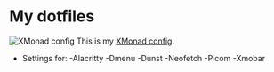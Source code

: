 # My dotfiles

![XMonad config](https://github.com/Bassist228/screenshots/blob/main/dotfiles.png?raw=true)
This is my [XMonad config](https://github.com/Bassist228/XMonad-config).

- Settings for:
        -Alacritty
        -Dmenu
        -Dunst
        -Neofetch
        -Picom
        -Xmobar

